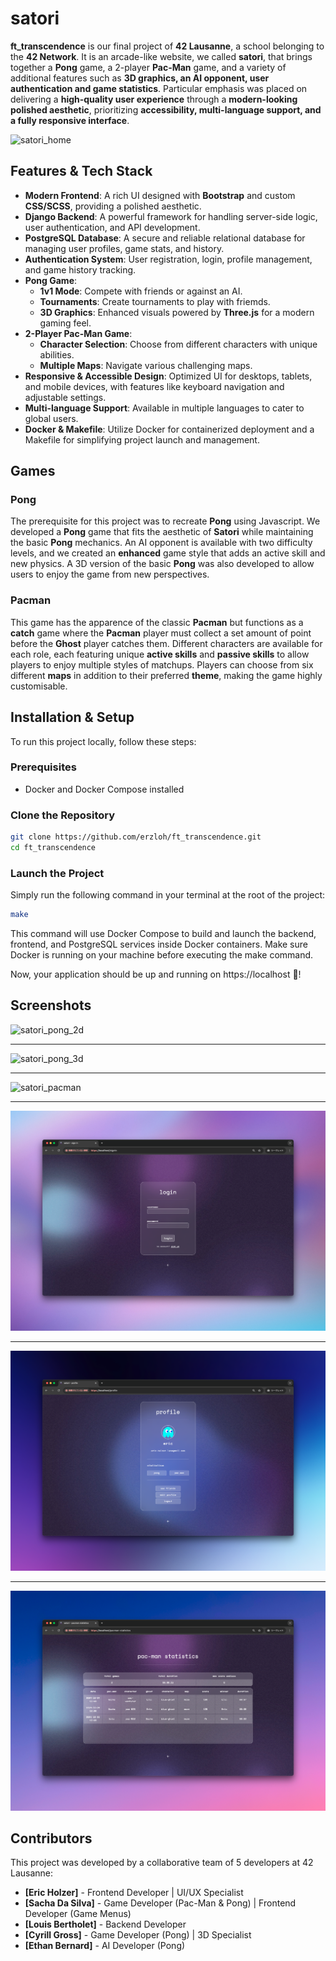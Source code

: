 # satori

**ft_transcendence** is our final project of **42 Lausanne**, a school belonging to the **42 Network**. It is an arcade-like website, we called **satori**, that brings together a **Pong** game, a 2-player **Pac-Man** game, and a variety of additional features such as **3D graphics, an AI opponent, user authentication and game statistics**. Particular emphasis was placed on delivering a **high-quality user experience** through a **modern-looking polished aesthetic**, prioritizing **accessibility, multi-language support, and a fully responsive interface**.

![satori_home](GitHub/satori_home.gif)

## Features & Tech Stack

- **Modern Frontend**: A rich UI designed with **Bootstrap** and custom **CSS/SCSS**, providing a polished aesthetic.
- **Django Backend**: A powerful framework for handling server-side logic, user authentication, and API development.
- **PostgreSQL Database**: A secure and reliable relational database for managing user profiles, game stats, and history.
- **Authentication System**: User registration, login, profile management, and game history tracking.
- **Pong Game**: 
  - **1v1 Mode**: Compete with friends or against an AI.
  - **Tournaments**: Create tournaments to play with friemds.
  - **3D Graphics**: Enhanced visuals powered by **Three.js** for a modern gaming feel.
- **2-Player Pac-Man Game**:
  - **Character Selection**: Choose from different characters with unique abilities.
  - **Multiple Maps**: Navigate various challenging maps.
- **Responsive & Accessible Design**: Optimized UI for desktops, tablets, and mobile devices, with features like keyboard navigation and adjustable settings.
- **Multi-language Support**: Available in multiple languages to cater to global users.
- **Docker & Makefile**: Utilize Docker for containerized deployment and a Makefile for simplifying project launch and management.

## Games

### Pong
The prerequisite for this project was to recreate **Pong** using Javascript. We developed a **Pong** game that fits the aesthetic of **Satori** while maintaining the basic **Pong** mechanics. 
An AI opponent is available with two difficulty levels, and we created an **enhanced** game style that adds an active skill and new physics.
A 3D version of the basic **Pong** was also developed to allow users to enjoy the game from new perspectives.

### Pacman
This game has the apparence of the classic **Pacman** but functions as a **catch** game where the **Pacman** player must collect a set amount of point before the **Ghost** player catches them.
Different characters are available for each role, each featuring unique **active skills** and **passive skills** to allow players to enjoy multiple styles of matchups.
Players can choose from six different **maps** in addition to their preferred **theme**, making the game highly customisable.

## Installation & Setup

To run this project locally, follow these steps:

### Prerequisites
- Docker and Docker Compose installed

### Clone the Repository
```bash
git clone https://github.com/erzloh/ft_transcendence.git
cd ft_transcendence
```
### Launch the Project
Simply run the following command in your terminal at the root of the project:

```bash
make
```
This command will use Docker Compose to build and launch the backend, frontend, and PostgreSQL services inside Docker containers. Make sure Docker is running on your machine before executing the make command.

Now, your application should be up and running on https://localhost 🎉!

## Screenshots
![satori_pong_2d](GitHub/satori_pong_2d.gif)

---

![satori_pong_3d](GitHub/satori_pong_3d.gif)

---

![satori_pacman](GitHub/satori_pacman.gif)

---

![satori_login](GitHub/satori_login.png)

---

![satori_profile](GitHub/satori_profile.png)

---

![satori_stats](GitHub/satori_stats.png)

## Contributors

This project was developed by a collaborative team of 5 developers at 42 Lausanne:

- **[Eric Holzer]** - Frontend Developer | UI/UX Specialist
- **[Sacha Da Silva]** - Game Developer (Pac-Man & Pong) | Frontend Developer (Game Menus)
- **[Louis Bertholet]** - Backend Developer
- **[Cyrill Gross]** - Game Developer (Pong) | 3D Specialist
- **[Ethan Bernard]** - AI Developer (Pong)
